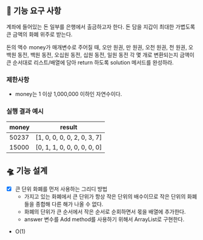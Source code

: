## 🚀 기능 요구 사항

계좌에 들어있는 돈 일부를 은행에서 출금하고자 한다. 돈 담을 지갑이 최대한 가볍도록 큰 금액의 화폐 위주로 받는다.

돈의 액수 money가 매개변수로 주어질 때, 오만 원권, 만 원권, 오천 원권, 천 원권, 오백원 동전, 백원 동전, 오십원 동전, 십원 동전, 일원 동전 각 몇 개로 변환되는지 금액이 큰 순서대로 리스트/배열에 담아 return 하도록 solution 메서드를 완성하라.

### 제한사항

- money는 1 이상 1,000,000 이하인 자연수이다.

### 실행 결과 예시

| money | result |
| --- | --- |
| 50237	| [1, 0, 0, 0, 0, 2, 0, 3, 7] |
| 15000	| [0, 1, 1, 0, 0, 0, 0, 0, 0] |

## 🛸 기능 설계

* [x] 큰 단위 화폐를 먼저 사용하는 그리디 방법
    * 가지고 있는 화폐에서 큰 단위가 항상 작은 단위의 배수이므로 작은 단위의 화폐들을 종합해 다른 해가 나올 수 없다.
    * 화폐의 단위가 큰 순서에서 작은 순서로 순회하면서 몫을 배열에 추가한다.
    * answer 변수를 Add method를 사용하기 위해서 ArrayList로 구현한다.
* O(1)
